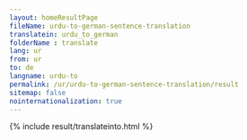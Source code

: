 ```yaml
---
layout: homeResultPage
fileName: urdu-to-german-sentence-translation
translatein: urdu_to_german
folderName : translate
lang: ur
from: ur
to: de
langname: urdu-to
permalink: /ur/urdu-to-german-sentence-translation/result
sitemap: false
nointernationalization: true
---
```

{% include result/translateinto.html %}

<script src="/js/result/translation.js" data-foldername="{{page.folderName}}" data-lang="{{page.lang}}"></script>
